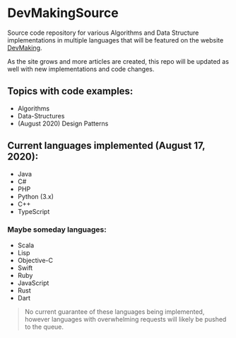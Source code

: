 # DevMakingSource
Source code repository for various Algorithms and Data Structure implementations in multiple languages that will be featured on the website <a href="https://www.devmaking.com">DevMaking</a>.

As the site grows and more articles are created, this repo will be updated as well with new implementations and code changes.

## Topics with code examples:
- Algorithms
- Data-Structures
- (August 2020) Design Patterns

## Current languages implemented (August 17, 2020):
- Java
- C#
- PHP
- Python (3.x)
- C++
- TypeScript


### Maybe someday languages:
- Scala
- Lisp
- Objective-C
- Swift
- Ruby
- JavaScript
- Rust
- Dart
> No current guarantee of these languages being implemented, however languages with overwhelming requests will likely be pushed to the queue.
